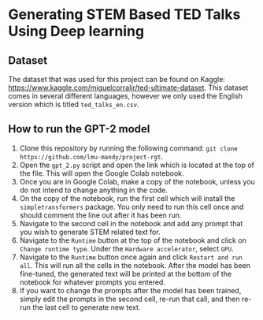 # Generating STEM Based TED Talks Using Deep learning
## Dataset
The dataset that was used for this project can be found on Kaggle: https://www.kaggle.com/miguelcorraljr/ted-ultimate-dataset. This dataset comes in several different languages, however we only used the English version which is titled `ted_talks_en.csv`.

## How to run the GPT-2 model
1. Clone this repository by running the following command: `git clone https://github.com/lmu-mandy/project-rgt`.
2. Open the `gpt_2.py` script and open the link which is located at the top of the file. This will open the Google Colab notebook.
3. Once you are in Google Colab, make a copy of the notebook, unless you do not intend to change anything in the code.
4. On the copy of the notebook, run the first cell which will install the `simpletransformers` package. You only need to run this cell once and should comment the line out after it has been run.
5. Navigate to the second cell in the notebook and add any prompt that you wish to generate STEM related text for.
6. Navigate to the `Runtime` button at the top of the notebook and click on `Change runtime type`. Under the `Hardware accelerator`, select `GPU`.
7. Navigate to the `Runtime` button once again and click `Restart and run all`. This will run all the cells in the notebook. After the model has been fine-tuned, the generated text will be printed at the bottom of the notebook for whatever prompts you entered.
8. If you want to change the prompts after the model has been trained, simply edit the prompts in the second cell, re-run that call, and then re-run the last cell to generate new text.

